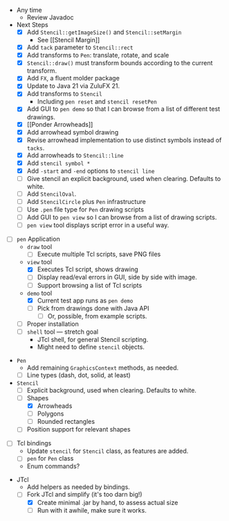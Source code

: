 - Any time
    - Review Javadoc
- Next Steps
    - [x] Add `Stencil::getImageSize()` and `Stencil::setMargin`
        - See [[Stencil Margin]]
    - [x] Add `tack` parameter to `Stencil::rect`
    - [x] Add transforms to `Pen`: translate, rotate, and scale
    - [x] `Stencil::draw()` must transform bounds according to the current transform.
    - [x] Add `FX`, a fluent molder package
    - [x] Update to Java 21 via ZuluFX 21.
    - [x] Add transforms to `Stencil`
        - Including `pen reset` and `stencil resetPen`
    - [x] Add GUI to `pen demo` so that I can browse from a list of different test drawings.
    - [x] [[Ponder Arrowheads]]
    - [x] Add arrowhead symbol drawing
    - [x] Revise arrowhead implementation to use distinct symbols instead of `tacks`.
    - [x] Add arrowheads to `Stencil::line`
    - [x] Add `stencil symbol *`
    - [x] Add `-start` and `-end` options to `stencil line` 
    - [ ] Give stencil an explicit background, used when clearing.  Defaults to white.
    - [ ] Add `StencilOval`.
    - [ ] Add `StencilCircle` plus `Pen` infrastructure
    - [ ] Use `.pen` file type for `Pen` drawing scripts
    - [ ] Add GUI to `pen view` so I can browse from a list of drawing scripts.
    - [ ] `pen view` tool displays script error in a useful way.
- [ ] `pen` Application
    -  `draw` tool
        - [ ] Execute multiple Tcl scripts, save PNG files
    - `view` tool
        - [x] Executes Tcl script, shows drawing
        - [ ] Display read/eval errors in GUI, side by side with image.
        - [ ] Support browsing a list of Tcl scripts
    - `demo` tool
        - [x] Current test app runs as `pen demo`
        - [ ] Pick from drawings done with Java API
            - [ ] Or, possible, from example scripts.
    - [ ] Proper installation
    - [ ] `shell` tool — stretch goal
        - JTcl shell, for general Stencil scripting.
        - Might need to define `stencil` objects.
- `Pen` 
    - Add remaining `GraphicsContext` methods, as needed.
    - [ ] Line types (dash, dot, solid, at least)
- `Stencil` 
    - [ ] Explicit background, used when clearing.  Defaults to white.
    - [ ] Shapes
        - [x] Arrowheads
        - [ ] Polygons
        - [ ] Rounded rectangles
    - [ ] Position support for relevant shapes
- [ ] Tcl bindings
    - Update `stencil` for `Stencil` class, as features are added.
    - [ ] `pen` for `Pen` class 
    - Enum commands?
- JTcl
    - Add helpers as needed by bindings.
    - [ ] Fork JTcl and simplify (it's too darn big!)
        - [x] Create minimal .jar by hand, to assess actual size
        - [ ] Run with it awhile, make sure it works.
